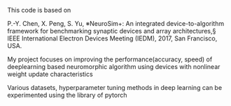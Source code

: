 This code is based on 

P.-Y. Chen, X. Peng, S. Yu, ※NeuroSim+: An integrated device-to-algorithm framework for benchmarking synaptic devices and array architectures,§ IEEE International Electron Devices Meeting (IEDM), 2017, San Francisco, USA.


My project focuses on improving the performance(accuracy, speed) of deeplearning based neuromorphic algorithm using devices with nonlinear weight update characteristics

Various datasets, hyperparameter tuning methods in deep learning can be experimented using the library of pytorch
